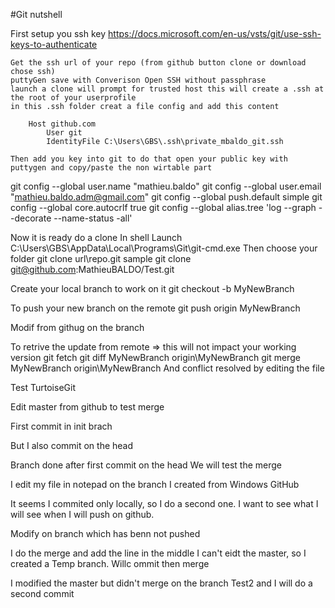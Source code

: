 #Git nutshell

First setup you ssh key
	https://docs.microsoft.com/en-us/vsts/git/use-ssh-keys-to-authenticate
	
	Get the ssh url of your repo (from github button clone or download chose ssh)
	puttyGen save with Converison Open SSH without passphrase
	launch a clone will prompt for trusted host this will create a .ssh at the root of your userprofile
	in this .ssh folder creat a file config and add this content

		Host github.com
			User git
			IdentityFile C:\Users\GBS\.ssh\private_mbaldo_git.ssh
	
	Then add you key into git to do that open your public key with puttygen and copy/paste the non wirtable part

git config --global user.name "mathieu.baldo"
git config --global user.email "mathieu.baldo.adm@gmail.com"
git config --global push.default simple
git config --global core.autocrlf true
git config --global alias.tree 'log --graph --decorate --name-status -all'

	

Now it is ready do a clone
In shell
	Launch C:\Users\GBS\AppData\Local\Programs\Git\git-cmd.exe
	Then choose your folder
	git clone url\repo.git
	sample git clone git@github.com:MathieuBALDO/Test.git
	
Create your local branch to work on it
	git checkout -b MyNewBranch

To push your new branch on the remote
	git push origin MyNewBranch
	
Modif from githug on the branch
	
To retrive the update from remote => this will not impact your working version
	git fetch
	git diff MyNewBranch origin\MyNewBranch
	git merge MyNewBranch origin\MyNewBranch
	And conflict resolved by editing the file

Test TurtoiseGit

Edit master from github to test merge

First commit in init brach

But I also commit on the head


Branch done after first commit on the head
We will test the merge

I edit my file in notepad on the branch I created from Windows GitHub

It seems
I commited only locally, so I do a second one.
I want to see what I will see when I will push on github.


Modify on branch which has benn not pushed

I do the merge and add the line in the middle
I can't eidt the master, so I created a Temp branch. Willc ommit then merge


I modified the master but didn't merge on the branch Test2 and I will do a second commit






